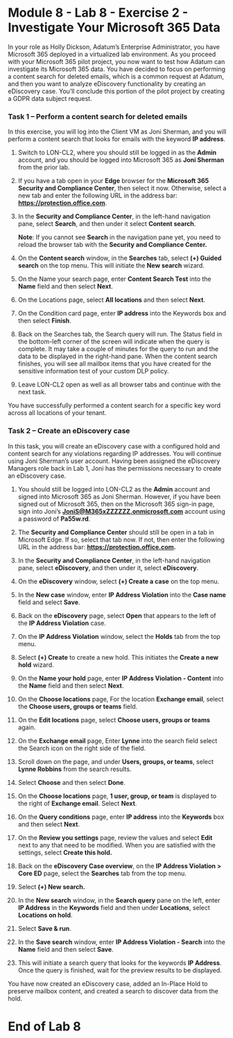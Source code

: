 # Module 8 - Lab 8 - Exercise 2 - Investigate Your Microsoft 365 Data


In your role as Holly Dickson, Adatum’s Enterprise Administrator, you have Microsoft 365 deployed in a virtualized lab environment. As you proceed with your Microsoft 365 pilot project, you now want to test how Adatum can investigate its Microsoft 365 data. You have decided to focus on performing a content search for deleted emails, which is a common request at Adatum, and then you want to analyze eDiscovery functionality by creating an eDiscovery case. You’ll conclude this portion of the pilot project by creating a GDPR data subject request.

### Task 1 – Perform a content search for deleted emails

In this exercise, you will log into the Client VM as Joni Sherman, and you will perform a content search that looks for emails with the keyword **IP address**.

1. Switch to LON-CL2, where you should still be logged in as the **Admin** account, and you should be logged into Microsoft 365 as **Joni Sherman** from the prior lab. 

2. If you have a tab open in your **Edge** browser for the **Microsoft 365 Security and Compliance Center**, then select it now. Otherwise, select a new tab and enter the following URL in the address bar: **https://protection.office.com**.

3. In the **Security and Compliance Center**, in the left-hand navigation pane, select **Search**, and then under it select **Content search**.  <br/>

    ‎**Note**: If you cannot see **Search** in the navigation pane yet, you need to reload the browser tab with the **Security and Compliance Center.**

4. On the **Content search** window, in the **Searches** tab, select **(+) Guided search** on the top menu. This will initiate the **New search** wizard.

5. On the Name your search page, enter **Content Search Test** into the **Name** field and then select **Next**.

6. On the Locations page, select **All locations** and then select **Next**.

7. On the Condition card page, enter **IP address** into the Keywords box and then select **Finish**.

8. Back on the Searches tab, the Search query will run. The Status field in the bottom-left corner of the screen will indicate when the query is complete. It may take a couple of minutes for the query to run and the data to be displayed in the right-hand pane. When the content search finishes, you will see all mailbox items that you have created for the sensitive information test of your custom DLP policy. 

9. Leave LON-CL2 open as well as all browser tabs and continue with the next task.

You have successfully performed a content search for a specific key word across all locations of your tenant.

 

### Task 2 – Create an eDiscovery case

In this task, you will create an eDiscovery case with a configured hold and content search for any violations regarding IP addresses. You will continue using Joni Sherman’s user account. Having been assigned the eDiscovery Managers role back in Lab 1, Joni has the permissions necessary to create an eDiscovery case.

1. You should still be logged into LON-CL2 as the **Admin** account and signed into Microsoft 365 as Joni Sherman. However, if you have been signed out of Microsoft 365, then on the Microsoft 365 sign-in page, sign into Joni’s **JoniS@M365xZZZZZZ.onmicrosoft.com** account using a password of **Pa55w.rd**.

2. The **Security and Compliance Center** should still be open in a tab in Microsoft Edge. If so, select that tab now. If not, then enter the following URL in the address bar: **https://protection.office.com.** 

3. In the **Security and Compliance Center**, in the left-hand navigation pane, select **eDiscovery**, and then under it, select **eDiscovery**.

4. On the **eDiscovery** window, select **(+) Create a case** on the top menu.

5. In the **New case** window, enter **IP Address Violation** into the **Case name** field and select **Save**.

6. Back on the **eDiscovery** page, select **Open** that appears to the left of the **IP Address Violation** case.

7. On the **IP Address Violation** window, select the **Holds** tab from the top menu.

8. Select **(+) Create** to create a new hold. This initiates the **Create a new hold** wizard.

9. On the **Name your hold** page, enter **IP Address Violation - Content** into the **Name** field and then select **Next**.

10. On the **Choose locations** page, For the location **Exchange email**, select the **Choose users, groups or teams** field.

11. On the **Edit locations** page, select **Choose users, groups or teams** again.

12. On the **Exchange email** page, Enter **Lynne** into the search field select the Search icon on the right side of the field. 

13. Scroll down on the page, and under **Users, groups, or teams**, select **Lynne Robbins** from the search results.

14. Select **Choose** and then select **Done**.

15. On the **Choose locations** page, **1 user, group, or team** is displayed to the right of **Exchange email**. Select **Next**.

16. On the **Query conditions** page, enter **IP address** into the **Keywords** box and then select **Next**.

17. On the **Review you settings** page, review the values and select **Edit** next to any that need to be modified. When you are satisfied with the settings, select **Create this hold.**

18. Back on the **eDiscovery Case overview**, on the **IP Address Violation &gt; Core ED** page, select the **Searches** tab from the top menu.

19. Select **(+) New search.** 

20. In the **New search** window, in the **Search query** pane on the left, enter **IP Address** in the **Keywords** field and then under **Locations**, select **Locations on hold**.

21. Select **Save &amp; run**.

22. In the **Save search** window, enter **IP Address Violation - Search** into the **Name** field and then select **Save**.

23. This will initiate a search query that looks for the keywords **IP Address**. Once the query is finished, wait for the preview results to be displayed. 

You have now created an eDiscovery case, added an In-Place Hold to preserve mailbox content, and created a search to discover data from the hold.


# End of Lab 8
